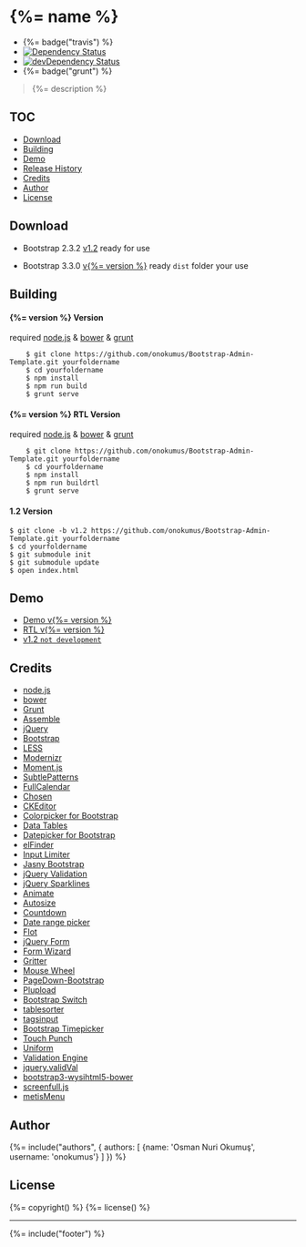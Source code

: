 # {%= name %}
* {%= badge("travis") %}
* [![Dependency Status](https://david-dm.org/onokumus/Bootstrap-Admin-Template.svg?theme=shields.io)](https://david-dm.org/onokumus/Bootstrap-Admin-Template)
* [![devDependency Status](https://david-dm.org/onokumus/Bootstrap-Admin-Template/dev-status.svg?theme=shields.io)](https://david-dm.org/onokumus/Bootstrap-Admin-Template#info=devDependencies)
* {%= badge("grunt") %}

> {%= description %}

## TOC
  * [Download](#download)
  * [Building](#building)
  * [Demo](#demo)
  * [Release History](#release-history)
  * [Credits](#credits)
  * [Author](#author)
  * [License](#license)

## Download
 * Bootstrap 2.3.2 [v1.2](https://github.com/onokumus/Bootstrap-Admin-Template/archive/v1.2.zip)
ready for use

 * Bootstrap 3.3.0 [v{%= version %}](https://github.com/onokumus/Bootstrap-Admin-Template/archive/master.zip)
ready `dist` folder your use



## Building

#### {%= version %} Version
required [node.js](http://nodejs.org/) & [bower](http://bower.io/) & [grunt](http://gruntjs.com/getting-started)

```shell
    $ git clone https://github.com/onokumus/Bootstrap-Admin-Template.git yourfoldername
    $ cd yourfoldername
    $ npm install
    $ npm run build
    $ grunt serve
```

#### {%= version %} RTL Version
required [node.js](http://nodejs.org/) & [bower](http://bower.io/) & [grunt](http://gruntjs.com/getting-started)

```shell
    $ git clone https://github.com/onokumus/Bootstrap-Admin-Template.git yourfoldername
    $ cd yourfoldername
    $ npm install
    $ npm run buildrtl
    $ grunt serve
```

#### 1.2 Version
    $ git clone -b v1.2 https://github.com/onokumus/Bootstrap-Admin-Template.git yourfoldername
    $ cd yourfoldername
    $ git submodule init
    $ git submodule update
    $ open index.html

## Demo
 * [Demo v{%= version %}](http://demo.onokumus.com/metis/)
 * [RTL v{%= version %}](http://demo.onokumus.com/metis/rtl/)
 * [v1.2 `not development`](http://demo.onokumus.com/metis/v12)



## Credits
 * [node.js](http://nodejs.org/)
 * [bower](http://bower.io/)
 * [Grunt](http://gruntjs.com/)
 * [Assemble](http://assemble.io/)
 * [jQuery](http://jquery.com/)
 * [Bootstrap](http://getbootstrap.com/)
 * [LESS](http://lesscss.org/)
 * [Modernizr](http://modernizr.com/)
 * [Moment.js](http://momentjs.com/)
 * [SubtlePatterns](https://github.com/subtlepatterns/SubtlePatterns)
 * [FullCalendar](http://arshaw.com/fullcalendar/)
 * [Chosen](https://github.com/harvesthq/chosen)
 * [CKEditor](http://ckeditor.com/)
 * [Colorpicker for Bootstrap](http://www.eyecon.ro/bootstrap-colorpicker/)
 * [Data Tables](http://www.datatables.net)
 * [Datepicker for Bootstrap](http://www.eyecon.ro/bootstrap-datepicker)
 * [elFinder](http://elfinder.org)
 * [Input Limiter](http://rustyjeans.com/jquery-plugins/input-limiter)
 * [Jasny Bootstrap](http://jasny.github.com/bootstrap)
 * [jQuery Validation](http://jqueryvalidation.org/)
 * [jQuery Sparklines](http://omnipotent.net/jquery.sparkline)
 * [Animate](http://daneden.github.io/animate.css/)
 * [Autosize](http://www.jacklmoore.com/autosize)
 * [Countdown](http://keith-wood.name/countdown.html)
 * [Date range picker](https://github.com/dangrossman/bootstrap-daterangepicker)
 * [Flot](http://www.flotcharts.org)
 * [jQuery Form](http://jquery.malsup.com/form/)
 * [Form Wizard](http://thecodemine.org)
 * [Gritter](http://boedesign.com/blog/2009/07/11/growl-for-jquery-gritter/)
 * [Mouse Wheel](https://github.com/brandonaaron/jquery-mousewheel)
 * [PageDown-Bootstrap](https://github.com/kevinoconnor7/pagedown-bootstrap)
 * [Plupload](https://github.com/moxiecode/plupload)
 * [Bootstrap Switch](http://www.larentis.eu/switch/)
 * [tablesorter](http://tablesorter.com/)
 * [tagsinput](http://xoxco.com/projects/code/tagsinput/)
 * [Bootstrap Timepicker](http://jdewit.github.io/bootstrap-timepicker/)
 * [Touch Punch](http://touchpunch.furf.com/)
 * [Uniform](http://uniformjs.com/)
 * [Validation Engine](http://www.position-relative.net/)
 * [jquery.validVal](http://validval.frebsite.nl/)
 * [bootstrap3-wysihtml5-bower](https://github.com/Waxolunist/bootstrap3-wysihtml5-bower)
 * [screenfull.js](https://github.com/sindresorhus/screenfull.js)
 * [metisMenu](https://github.com/onokumus/metisMenu)

## Author
{%= include("authors", {
  authors: [
    {name: 'Osman Nuri Okumuş', username: 'onokumus'}
  ]
}) %}

## License
{%= copyright() %}
{%= license() %}

***

{%= include("footer") %}
